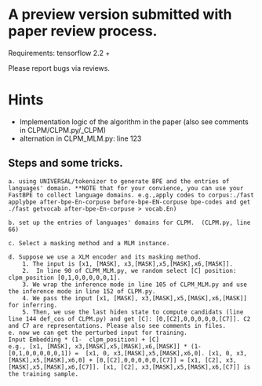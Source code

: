 
# A preview version submitted with paper review process. 

Requirements: tensorflow 2.2 +

Please report bugs via reviews.

#  Hints

- Implementation logic of the algorithm in the paper (also see comments in  CLPM/CLPM.py/_CLPM)
- alternation in CLPM_MLM.py: line 123

## Steps and some tricks.

	a. using UNIVERSAL/tokenizer to generate BPE and the entries of languages' domain. **NOTE that for your convience, you can use your FastBPE to collect language domains. e.g.,apply codes to corpus:./fast applybpe after-bpe-En-corpuse before-bpe-EN-corpuse bpe-codes and get ./fast getvocab after-bpe-En-corpuse > vocab.En)
	
	b. set up the entries of languages' domains for CLPM.  (CLPM.py, line 66)

	c. Select a masking method and a MLM instance.

	d. Suppose we use a XLM encoder and its masking method.
		1. The input is [x1, [MASK], x3,[MASK],x5,[MASK],x6,[MASK]].
		2.  In line 90 of CLPM_MLM.py, we random select [C] position: clpm_position [0,1,0,0,0,0,0,1]. 
		3. We wrap the inference mode in line 105 of CLPM_MLM.py and use the inference mode in line 152 of CLPM.py. 
		4. We pass the input [x1, [MASK], x3,[MASK],x5,[MASK],x6,[MASK]] for inferring. 
		5. Then, we use the last hiden state to compute candidats (line line 144 def_cos of CLPM.py) and get [C]: [0,[C2],0,0,0,0,0,[C7]]. C2 and C7 are representations. Please also see comments in files.
	e. now we can get the perturbed input for training.
	Input Embedding * (1-  clpm_position) + [C]
	e.g., [x1, [MASK], x3,[MASK],x5,[MASK],x6,[MASK]] * (1-[0,1,0,0,0,0,0,1]) =  [x1, 0, x3,[MASK],x5,[MASK],x6,0]. [x1, 0, x3,[MASK],x5,[MASK],x6,0] + [0,[C2],0,0,0,0,0,[C7]] = [x1, [C2], x3,[MASK],x5,[MASK],x6,[C7]]. [x1, [C2], x3,[MASK],x5,[MASK],x6,[C7]] is the training sample.



  	
	